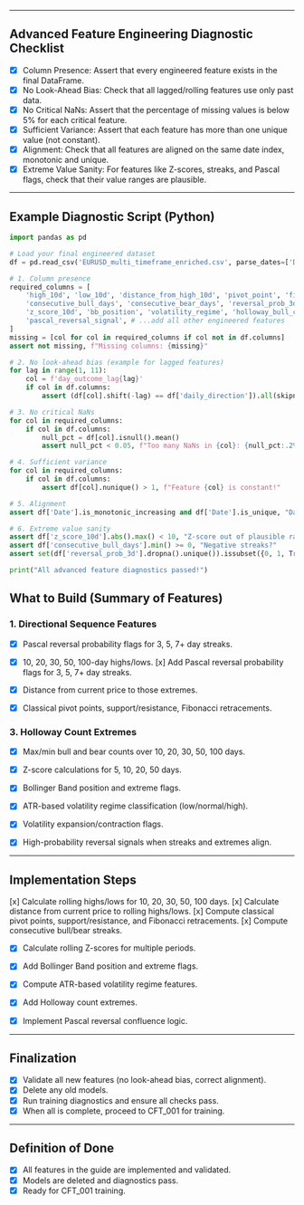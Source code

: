 [//]: # (Append advanced diagnostics section at the end)

---

## Advanced Feature Engineering Diagnostic Checklist

- [x] Column Presence: Assert that every engineered feature exists in the final DataFrame.
- [x] No Look-Ahead Bias: Check that all lagged/rolling features use only past data.
- [x] No Critical NaNs: Assert that the percentage of missing values is below 5% for each critical feature.
- [x] Sufficient Variance: Assert that each feature has more than one unique value (not constant).
- [x] Alignment: Check that all features are aligned on the same date index, monotonic and unique.
- [x] Extreme Value Sanity: For features like Z-scores, streaks, and Pascal flags, check that their value ranges are plausible.

---

## Example Diagnostic Script (Python)

```python
import pandas as pd

# Load your final engineered dataset
df = pd.read_csv('EURUSD_multi_timeframe_enriched.csv', parse_dates=['Date'])

# 1. Column presence
required_columns = [
	'high_10d', 'low_10d', 'distance_from_high_10d', 'pivot_point', 'fib_23_6',
	'consecutive_bull_days', 'consecutive_bear_days', 'reversal_prob_3d',
	'z_score_10d', 'bb_position', 'volatility_regime', 'holloway_bull_count_max_10d',
	'pascal_reversal_signal', # ...add all other engineered features
]
missing = [col for col in required_columns if col not in df.columns]
assert not missing, f"Missing columns: {missing}"

# 2. No look-ahead bias (example for lagged features)
for lag in range(1, 11):
	col = f'day_outcome_lag{lag}'
	if col in df.columns:
		assert (df[col].shift(-lag) == df['daily_direction']).all(skipna=True), f"Look-ahead bias in {col}"

# 3. No critical NaNs
for col in required_columns:
	if col in df.columns:
		null_pct = df[col].isnull().mean()
		assert null_pct < 0.05, f"Too many NaNs in {col}: {null_pct:.2%}"

# 4. Sufficient variance
for col in required_columns:
	if col in df.columns:
		assert df[col].nunique() > 1, f"Feature {col} is constant!"

# 5. Alignment
assert df['Date'].is_monotonic_increasing and df['Date'].is_unique, "Date index misaligned!"

# 6. Extreme value sanity
assert df['z_score_10d'].abs().max() < 10, "Z-score out of plausible range"
assert df['consecutive_bull_days'].min() >= 0, "Negative streaks?"
assert set(df['reversal_prob_3d'].dropna().unique()).issubset({0, 1, True, False}), "Non-binary Pascal flag"

print("All advanced feature diagnostics passed!")
```
## What to Build (Summary of Features)

### 1. Directional Sequence Features
 - [x] Pascal reversal probability flags for 3, 5, 7+ day streaks.

- [x] 10, 20, 30, 50, 100-day highs/lows.
 [x] Add Pascal reversal probability flags for 3, 5, 7+ day streaks.
- [x] Distance from current price to those extremes.
- [x] Classical pivot points, support/resistance, Fibonacci retracements.

### 3. Holloway Count Extremes
- [x] Max/min bull and bear counts over 10, 20, 30, 50, 100 days.

- [x] Z-score calculations for 5, 10, 20, 50 days.
- [x] Bollinger Band position and extreme flags.

- [x] ATR-based volatility regime classification (low/normal/high).
- [x] Volatility expansion/contraction flags.

- [x] High-probability reversal signals when streaks and extremes align.

---

## Implementation Steps

 [x] Calculate rolling highs/lows for 10, 20, 30, 50, 100 days.
 [x] Calculate distance from current price to rolling highs/lows.
 [x] Compute classical pivot points, support/resistance, and Fibonacci retracements.
 [x] Compute consecutive bull/bear streaks.
- [x] Calculate rolling Z-scores for multiple periods.
- [x] Add Bollinger Band position and extreme flags.

- [x] Compute ATR-based volatility regime features.
- [x] Add Holloway count extremes.
- [x] Implement Pascal reversal confluence logic.

---

## Finalization
- [x] Validate all new features (no look-ahead bias, correct alignment).
- [x] Delete any old models.
- [x] Run training diagnostics and ensure all checks pass.
- [x] When all is complete, proceed to CFT_001 for training.

---

## Definition of Done
- [x] All features in the guide are implemented and validated.
- [x] Models are deleted and diagnostics pass.
- [x] Ready for CFT_001 training.